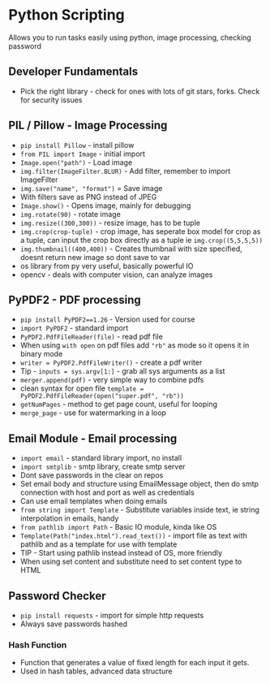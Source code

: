 # Python Scripting

Allows you to run tasks easily using python, image processing, checking password

## Developer Fundamentals

- Pick the right library - check for ones with lots of git stars, forks. Check for security issues

## PIL / Pillow - Image Processing

- `pip install Pillow` - install pillow
- `from PIL import Image` - initial import
- `Image.open("path")` - Load image
- `img.filter(ImageFilter.BLUR)` - Add filter, remember to import ImageFilter
- `img.save("name", "format")` = Save image
- With filters save as PNG instead of JPEG
- `Image.show()` - Opens image, mainly for debugging
- `img.rotate(90)` - rotate image
- `img.resize((300,300))` - resize image, has to be tuple
- `img.crop(crop-tuple)` - crop image, has seperate box model for crop as a tuple, can input the crop box directly as a tuple ie `img.crop((5,5,5,5))`
- `img.thumbnail((400,400))` - Creates thumbnail with size specified, doesnt return new image so dont save to var
- os library from py very useful, basically powerful IO
- opencv - deals with computer vision, can analyze images

## PyPDF2 - PDF processing

- `pip install PyPDF2==1.26` - Version used for course
- `import PyPDF2` - standard import
- `PyPDF2.PdfFileReader(file)` - read pdf file
- When using `with open` on pdf files add `"rb"` as mode so it opens it in binary mode
- `writer = PyPDF2.PdfFileWriter()` - create a pdf writer
- Tip - `inputs = sys.argv[1:]` - grab all sys arguments as a list
- `merger.append(pdf)` - very simple way to combine pdfs
- clean syntax for open file `template = PyPDF2.PdfFileReader(open("super.pdf", "rb"))`
- `getNumPages` - method to get page count, useful for looping
- `merge_page` - use for watermarking in a loop

## Email Module - Email processing

- `import email` - standard library import, no install
- `import smtplib` - smtp library, create smtp server
- Dont save passwords in the clear on repos
- Set email body and structure using EmailMessage object, then do smtp connection with host and port as well as credentials
- Can use email templates when doing emails
- `from string import Template` - Substitute variables inside text, ie string interpolation in emails, handy
- `from pathlib import Path` - Basic IO module, kinda like OS
- `Template(Path("index.html").read_text())` - import file as text with pathlib and as a template for use with template
- TIP - Start using pathlib instead instead of OS, more friendly
- When using set content and substitute need to set content type to HTML

## Password Checker

- `pip install requests` - import for simple http requests
- Always save passwords hashed

### Hash Function

- Function that generates a value of fixed length for each input it gets.
- Used in hash tables, advanced data structure

